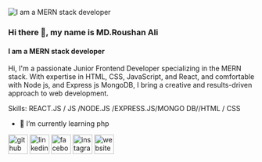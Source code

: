 ![I am a MERN stack developer](https://media4.giphy.com/media/qgQUggAC3Pfv687qPC/giphy.gif)
### Hi there 👋, my name is MD.Roushan Ali
#### I am a MERN stack developer

Hi, I'm  a passionate Junior Frontend Developer specializing in the MERN stack. With expertise in HTML, CSS, JavaScript, and React, and comfortable with Node js, and Express js MongoDB, I bring a creative and results-driven approach to web development.

Skills:  REACT.JS / JS /NODE.JS /EXPRESS.JS/MONGO DB//HTML / CSS

- 🌱 I’m currently learning php 


[<img src='https://cdn.jsdelivr.net/npm/simple-icons@3.0.1/icons/github.svg' alt='github' height='40'>](https://github.com/roushanali064)  [<img src='https://cdn.jsdelivr.net/npm/simple-icons@3.0.1/icons/linkedin.svg' alt='linkedin' height='40'>](https://www.linkedin.com/in/md-roushan-ali/)  [<img src='https://cdn.jsdelivr.net/npm/simple-icons@3.0.1/icons/facebook.svg' alt='facebook' height='40'>](https://www.facebook.com/roushanali.r)  [<img src='https://cdn.jsdelivr.net/npm/simple-icons@3.0.1/icons/instagram.svg' alt='instagram' height='40'>](https://www.instagram.com/roushanrhaman/)  [<img src='https://cdn.jsdelivr.net/npm/simple-icons@3.0.1/icons/icloud.svg' alt='website' height='40'>](https://md-roushan-ali.netlify.app/)  

